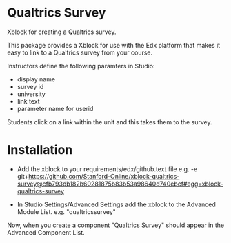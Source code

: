 # Qualtrics Survey
Xblock for creating a Qualtrics survey.

This package provides a Xblock for use with the Edx platform that makes it
easy to link to a Qualtrics survey from your course.

Instructors define the following paramters in Studio:
- display name
- survey id
- university
- link text
- parameter name for userid

Students click on a link within the unit and this takes them to the survey.



# Installation
- Add the xblock to your requirements/edx/github.text file
  e.g. -e git+https://github.com/Stanford-Online/xblock-qualtrics-survey@cfb793db182b60281875b83b53a98640d740ebcf#egg=xblock-qualtrics-survey

- In Studio Settings/Advanced Settings add the xblock to the Advanced Module List.
  e.g. "qualtricssurvey"

Now, when you create a component "Qualtrics Survey" should appear in the Advanced Component List.

